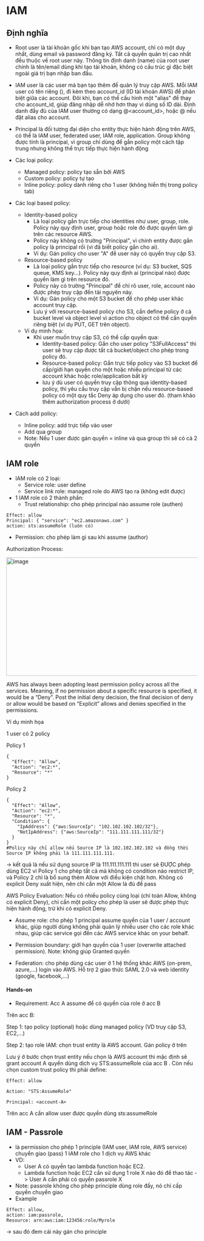 # IAM

## Định nghĩa

- Root user là tài khoản gốc khi bạn tạo AWS account, chỉ có một duy nhất, dùng email và password đăng ký. Tất cả quyền quản trị cao nhất đều thuộc về root user này. Thông tin định danh (name) của root user chính là tên/email dùng khi tạo tài khoản, không có cấu trúc gì đặc biệt ngoài giá trị bạn nhập ban đầu.​
- IAM user là các user mà bạn tạo thêm để quản lý truy cập AWS. Mỗi IAM user có tên riêng (<name>), đi kèm theo account_id (ID tài khoản AWS) để phân biệt giữa các account. Đôi khi, bạn có thể cấu hình một "alias" để thay cho account_id, giúp đăng nhập dễ nhớ hơn thay vì dùng số ID dài.​ Định danh đầy đủ của IAM user thường có dạng <name>@<account_id>, hoặc <name>@<alias> nếu đặt alias cho account.
- Principal là đối tượng đại diện cho entity thực hiện hành động trên AWS, có thể là IAM user, federated user, IAM role, application. Group không được tính là principal, vì group chỉ dùng để gắn policy một cách tập trung nhưng không thể trực tiếp thực hiện hành động
- Các loại policy:
  - Managed policy: policy tạo sẵn bởi AWS
  - Custom policy: policy tự tạo
  - Inline policy: policy dành riêng cho 1 user (không hiển thị trong policy tab)

- Các loại based policy:
  - Identity-based policy
    - Là loại policy gắn trực tiếp cho identities như user, group, role. Policy này quy định user, group hoặc role đó được quyền làm gì trên các resource AWS.
    - Policy này không có trường "Principal", vì chính entity được gắn policy là principal rồi (vì đã biết policy gắn cho ai).​
    - Ví dụ: Gán policy cho user "A" để user này có quyền truy cập S3.
  - Resource-based policy
    - Là loại policy gắn trực tiếp cho resource (ví dụ: S3 bucket, SQS queue, KMS key...). Policy này quy định ai (principal nào) được quyền làm gì trên resource đó.
    - Policy này có trường "Principal" để chỉ rõ user, role, account nào được phép truy cập đến tài nguyên này.​
    - Ví dụ: Gán policy cho một S3 bucket để cho phép user khác account truy cập.
    - Lưu ý với resource-based policy cho S3, cần define policy ở cả bucket level và object level vì action cho object có thể cần quyền riêng biệt (ví dụ PUT, GET trên object).
  - Ví dụ minh họa:
    - Khi user muốn truy cập S3, có thể cấp quyền qua:
      - Identity-based policy: Gắn cho user policy "S3FullAccess" thì user sẽ truy cập được tất cả bucket/object cho phép trong policy đó.
      - Resource-based policy: Gắn trực tiếp policy vào S3 bucket để cấp/giới hạn quyền cho một hoặc nhiều principal từ các account khác hoặc role/application bất kỳ
      - lưu ý dù user có quyền truy cập thông qua identity-based policy, thì yêu cầu truy cập vẫn bị chặn nếu resource-based policy có một quy tắc Deny áp dụng cho user đó. (tham khảo thêm authorization process ở dưới)

- Cách add policy:
  - Inline policy: add trực tiếp vào user
  - Add qua group
  - Note: Nếu 1 user được gán quyền = inline và qua group thì sẽ có cả 2 quyền

## IAM role
- IAM role có 2 loại:
  - Service role: user define
  - Service link role: managed role do AWS tạo ra (không edit được)
- 1 IAM role có 2 thành phần:
  - Trust relationship: cho phép principal nào assume role (authen)
```
Effect: allow
Principal: { "service": "ec2.amazonaws.com" }
action: sts:assumeRole (luôn có)
```
  - Permission: cho phép làm gì sau khi assume (author)

Authorization Process:

<img width="935" height="312" alt="image" src="https://github.com/user-attachments/assets/ed545f4a-d8f6-49a4-8c6d-6d614e5a406a" />

AWS has always been adopting least permission policy across all the services. Meaning, if no permission about a specific resource is  specified, it would be a “Deny”. Post the initial deny decision, the final decision of deny or allow would be based on “Explicit” allows and denies specified in the permissions.

Ví dụ minh họa

1 user có 2 policy

Policy 1
```
{
  "Effect": "Allow",
  "Action": "ec2:*",
  "Resource": "*"
}
```
Policy 2
```
{
  "Effect": "Allow",
  "Action": "ec2:*",
  "Resource": "*",
  "Condition": {
    "IpAddress": {"aws:SourceIp": "102.102.102.102/32"},
    "NotIpAddress": {"aws:SourceIp": "111.111.111.111/32"}
  }
}
#Policy này chỉ allow nếu Source IP là 102.102.102.102 và đồng thời Source IP không phải là 111.111.111.111.
```

-> kết quả là nếu sử dụng source IP là 111.111.111.111 thì user sẽ ĐƯỢC phép dùng EC2 vì Policy 1 cho phép tất cả mà không có condition nào restrict IP, và Policy 2 chỉ là bổ sung thêm Allow với điều kiện chặt hơn. Không có explicit Deny xuất hiện, nên chỉ cần một Allow là đủ để pass

AWS Policy Evaluation: Nếu có nhiều policy cùng loại (chỉ toàn Allow, không có explicit Deny), chỉ cần một policy cho phép là user sẽ được phép thực hiện hành động, trừ khi có explicit Deny.


- Assume role: cho phép 1 principal assume quyền của 1 user / account khác, giúp người dùng không phải quản lý nhiều user cho các role khác nhau, giúp các service gọi đến các AWS service khác on your behalf.

- Permission boundary: giới hạn quyền của 1 user (overwrite attached permission). Note: không giúp Granted quyền

- Federation: cho phép dùng các user ở 1 hệ thống khác AWS (on-prem, azure,...) login vào AWS. Hỗ trợ 2 giao thức SAML 2.0 và web identity (google, facebook,...)

#### Hands-on
- Requirement: Acc A assume để có quyền của role ở acc B

Trên acc B:

Step 1: tạo policy (optional) hoặc dùng managed policy (VD truy cập S3, EC2,...)

Step 2: tạo role IAM: chọn trust entity là AWS account. Gán policy ở trên

Lưu ý ở bước chọn trust entity nếu chọn là AWS account thì mặc định sẽ grant account A quyền dùng dịch vụ STS:assumeRole của acc B . Còn nếu chọn custom trust policy thì phải define:

```
Effect: allow

Action: "STS:AssumeRole"

Principal: <account-A>
```
Trên acc A cần allow user được quyền dùng sts:assumeRole


## IAM - Passrole
- là permission cho phép 1 principle (IAM user, IAM role, AWS service) chuyển giao (pass) 1 IAM role cho 1 dịch vụ AWS khác
- VD:
  - User A có quyền tạo lambda function hoặc EC2.
  - Lambda function hoặc EC2 cần sử dụng 1 role X nào đó để thao tác -> User A cần phải có quyền passrole X
- Note: passrole không cho phép principle dùng role đấy, nó chỉ cấp quyền chuyển giao
- Example
```
Effect: allow,
action: iam:passrole,
Resource: arn:aws:iam:123456:role/Myrole
```
-> sau đó đem cái này gán cho principle
